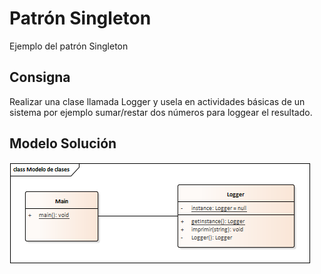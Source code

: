 # Patrón Singleton
Ejemplo del patrón Singleton

## Consigna

Realizar una clase llamada Logger y usela en actividades básicas de un sistema por ejemplo sumar/restar dos números para loggear el resultado.

## Modelo Solución
![Modelo](/UML/modelo.png?raw=true)
